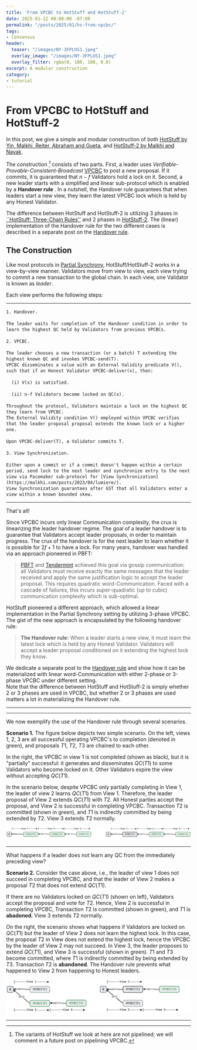 ```yaml
---
title: 'From VPCBC to HotStuff and HotStuff-2'
date: 2025-01-12 00:00:00 -07:00
permalink: "/posts/2025/01/hs-from-vpcbc/"
tags:
- Consensus
header:
  teaser: "/images/NY-3FPLUS1.jpeg"
  overlay_image: "/images/NY-3FPLUS1.jpeg"
  overlay_filter: rgba(0, 100, 100, 0.8)
excerpt: A modular construction
category:
- tutorial
---
```


# From VPCBC to HotStuff and HotStuff-2

In this post, we give a simple and modular construction of both [HotStuff  by Yin, Malkhi, Reiter, Abraham and Gueta](https://api.semanticscholar.org/CorpusID:197644531), 
and [HotStuff-2 by Malkhi and Nayak](https://api.semanticscholar.org/CorpusID:259144145).

The construction [^1] consists of two parts.
First, a leader uses *Verifiable-Provable-Consistent-Broadcast* [VPCBC](https://malkhi.com/posts/2025/01/vpcbc/) to post a new proposal. If it commits, it is guaranteed that $n-f$ Validators hold a lock on it. 
Second, a new leader starts with a simplified and linear sub-protocol which is enabled by a **Handover rule** . In a nutshell, the Handover rule guarantees that when leaders start a new view, they learn the latest VPCBC lock which is held by any Honest Validator. 


The difference between HotStuff and HotStuff-2 is utilizing 3 phases in [``HotStuff: Three-Chain Rules''](https://malkhi.com/posts/2019/08/hotstuff-three-chain-rules/) and 2 phases in
[HotStuff-2](https://malkhi.com/posts/2023/03/hs2/).
The (linear) implementation of the Handover rule for the two different cases is described in a separate post on the [Handover rule](https://).

## The Construction 

Like most protocols in [Partial Synchrony](https://malkhi.com/posts/2025/01/models/),
HotStuff/HotStuff-2 works in a view-by-view manner. 
Validators move from view to view, each view trying to commit a new transaction to the global chain.
In each view, one Validator is known as *leader*. 

Each view performs the following steps:

---

```
1. Handover. 

The leader waits for completion of the Handover condition in order to learn the highest QC held by Validators from previous VPCBCs.

2. VPCBC. 

The leader chooses a new transaction (or a batch) T extending the highest known QC and invokes VPCBC-send(T).
VPCBC disseminates a value with an External Validity predicate V(), such that if an Honest Validator VPCBC-deliver(x), then: 

  (i) V(x) is satisfied.
  
  (ii) n-f Validators become locked on QC(x). 

Throughout the protocol, Validators maintain a lock on the highest QC they learn from VPCBC. 
The External Validity condition V() employed within VPCBC verifies that the leader proposal proposal extends the known lock or a higher one. 

Upon VPCBC-deliver(T), a Validator commits T.

3. View Synchronization. 

Either upon a commit or if a commit doesn't happen within a certain period, send lock to the next leader and synchronize entry to the next view via Pacemaker sub-protocol for [View Synchronization](https://malkhi.com/posts/2023/04/lumiere/).
View Synchronization guarantees after GST that all Validators enter a view within a known bounded skew.

```
---

That's all!

Since VPCBC incurs only linear Communication complexity, the crux is linearizing the leader handover regime. The goal of a leader handover is to guarantee that Validators accept leader proposals, in order to maintain progress.
The crux of the handover is for the next leader to learn whether it is possible for $2f+1$ to have a lock.
For many years, handover was handled via an approach pioneered in PBFT:


> [PBFT](https://api.semanticscholar.org/CorpusID:221599614) and [Tendermint](https://api.semanticscholar.org/CorpusID:59082906) achieved this goal via gossip communication: all Validators must receive exactly the same messages that the leader received and apply the same justification logic to accept the leader proposal. This requires quadratic word-Communication.
> Faced with a cascade of failures, this incurs super-quadratic (up to cubic) communication
    complexity which is sub-optimal.

HotStuff pioneered a different approach, which allowed a linear implementation in the Partial Synchrony setting by utilizing 3-phase VPCBC.  The gist of the new approach is encapsulated by the following handover rule:

>**The Handover rule:** When a leader starts a new view, it must learn the latest lock which is held by any Honest Validator. Validators will accept a leader proposal conditioned on it extending the highest lock they know.

We dedicate a separate post to the [Handover rule](posts/2025/01/handover/) and show how it can be materialized with linear word-Communication with either 2-phase or 3-phase VPCBC under different setting.   
Note that the difference between HotStuff and HotStuff-2 is simply whether 2 or 3 phases are used in VPCBC, but whether 2 or 3 phases are used matters a lot in materializing the Handover rule. 

---
---

We now exemplify the use of the Handover rule through several scenarios.

**Scenario 1.** The figure below depicts two simple scenario.
On the left, views 1, 2, 3 are all successful operating VPCBC's to completion (denoted in green), and proposals $T1$, $T2$, $T3$ are chained to each other.

In the right, the VPCBC in view 1 is not completed (shown as black), but it is "partially" successful: it generates and disseminates $QC(T1)$ to some Validators who become locked on it. Other Validators expire the view without accepting $QC(T1)$.

In the scenario below, despite VPCBC only partially completing in View 1, 
the leader of view 2 learns $QC(T1)$ from View 1. Therefore, the leader proposal of View 2 extends $QC(T1)$ with $T2$. All Honest parties accept the proposal, and View 2 is successful in completing VPCBC. Transaction $T2$ is committed (shown in green), and $T1$ is indirectly committed by being extended by $T2$. View 3 extends $T2$ normally.

![image](/images/HS/chain-ab.png)

---

What happens if a leader does not learn any QC from the immediately preceding view?

**Scenario 2.**
Consider the case above, i.e., the leader of view 1 does not succeed in completing VPCBC, and that the leader of View 2 makes a proposal $T2$ that does not extend $QC(T1)$.

If there are no Validators locked on $QC(T1)$ (shown on left), Validators accept the proposal and vote for $T2$. Hence, View 2 is successful in completing VPCBC, Transaction $T2$ is committed (shown in green), and $T1$ is **abadoned**. View 3 extends $T2$ normally.

On the right, the scenario shows what happens if Validators are locked on $QC(T1)$ but the leader of View 2 does not learn the highest lock. In this case, the proposal $T2$ in View does not extend the highest lock, hence the VPCBC by the leader of View 2 may not succeed.
In View 3, the leader proposes to extend $QC(T1)$, and View 3 is successful (shown in green). $T1$ and $T3$ become committed, where $T1$ is indirectly committed by being extended by $T3$. Transaction $T2$ is **abandoned**.
The Handover rule prevents what happened to View 2 from happening to Honest leaders.

![image](/images/HS/chain-cd.png)

---

[^1]: The variants of HotStuff we look at here are not pipelined; we will comment in a future post on pipelining VPCBC. 


